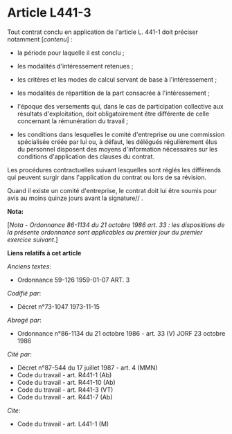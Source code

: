 # Article L441-3

Tout contrat conclu en application de l'article L. 441-1 doit préciser notamment [*contenu*] :

- la période pour laquelle il est conclu ;

- les modalités d'intéressement retenues ;

- les critères et les modes de calcul servant de base à l'intéressement ;

- les modalités de répartition de la part consacrée à l'intéressement ;

- l'époque des versements qui, dans le cas de participation collective aux résultats d'exploitation, doit obligatoirement
être différente de celle concernant la rémunération du travail ;

- les conditions dans lesquelles le comité d'entreprise ou une commission spécialisée créée par lui ou, à défaut, les
délégués régulièrement élus du personnel disposent des moyens d'information nécessaires sur les conditions d'application des
clauses du contrat.

Les procédures contractuelles suivant lesquelles sont réglés les différends qui peuvent surgir dans l'application du contrat
ou lors de sa révision.

Quand il existe un comité d'entreprise, le contrat doit lui être soumis pour avis au moins quinze jours avant la
signature// .

**Nota:**

[*Nota - Ordonnance 86-1134 du 21 octobre 1986 art. 33 : les dispositions de la présente ordonnance sont applicables au
premier jour du premier exercice suivant.*]

**Liens relatifs à cet article**

_Anciens textes_:

  - Ordonnance 59-126 1959-01-07 ART. 3

_Codifié par_:

  - Décret n°73-1047 1973-11-15

_Abrogé par_:

  - Ordonnance n°86-1134 du 21 octobre 1986 - art. 33 (V) JORF 23 octobre 1986

_Cité par_:

  - Décret n°87-544 du 17 juillet 1987 - art. 4 (MMN)
  - Code du travail - art. R441-1 (Ab)
  - Code du travail - art. R441-10 (Ab)
  - Code du travail - art. R441-3 (VT)
  - Code du travail - art. R441-7 (Ab)

_Cite_:

  - Code du travail - art. L441-1 (M)
